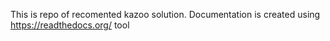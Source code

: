 This is repo of recomented kazoo solution.
Documentation is created using https://readthedocs.org/ tool

